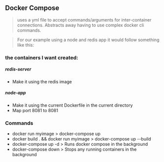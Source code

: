 ## Docker Compose 
> uses a yml file to accept commands/arguments for inter-container connections. Abstracts away having to use complex docker cli commands. 

> For our example using a node and redis app it would follow something like this: 

### the containers I want created: 
##### redis-server 
 * Make it using the redis image 
##### node-app 
 * Make it using the current Dockerfile in the current directory
 * Map port 8081 to 8081 


 ### Commands 
 * docker run myimage > docker-compose up
 * docker build . && docker run myimage > docker-compose up --build
 * docker-compose up -d > Runs docker compose in the background 
 * docker-compose down > Stops any running containers in the background